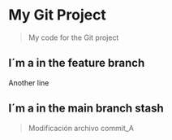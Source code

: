 # My Git Project

>My code for the Git project

## I´m a in the feature branch

Another line
## I´m a in the main branch stash

>Modificación archivo commit_A

